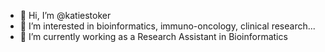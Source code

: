 - 👋 Hi, I’m @katiestoker
- 👀 I’m interested in bioinformatics, immuno-oncology, clinical research...
- 🌱 I’m currently working as a Research Assistant in Bioinformatics
<!---
- 💞️ I’m looking to collaborate on ...
- 📫 How to reach me ...
--->
<!---
katiestoker/katiestoker is a ✨ special ✨ repository because its `README.md` (this file) appears on your GitHub profile.
You can click the Preview link to take a look at your changes.
--->
